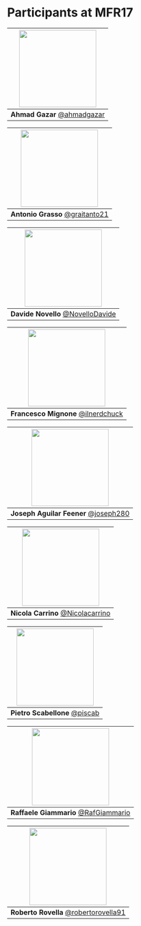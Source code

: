 # Participants at MFR17

|[<img src="https://github.com/ahmadgazar.png" width="180">](https://github.com/ahmadgazar)|
|:---:|
| **Ahmad Gazar** [@ahmadgazar](https://github.com/ahmadgazar) |

|[<img src="https://github.com/graitanto21.png" width="180">](https://github.com/graitanto21)|
|:---:|
| **Antonio Grasso** [@graitanto21](https://github.com/graitanto21) |

|[<img src="https://github.com/NovelloDavide.png" width="180">](https://github.com/NovelloDavide)|
|:---:|
| **Davide Novello** [@NovelloDavide](https://github.com/NovelloDavide) |

|[<img src="https://github.com/ilnerdchuck.png" width="180">](https://github.com/ilnerdchuck)|
|:---:|
| **Francesco Mignone** [@ilnerdchuck](https://github.com/ilnerdchuck) |

|[<img src="https://github.com/joseph280.png" width="180">](https://github.com/joseph280)|
|:---:|
| **Joseph Aguilar Feener** [@joseph280](https://github.com/joseph280) |

|[<img src="https://github.com/Nicolacarrino.png" width="180">](https://github.com/Nicolacarrino)|
|:---:|
| **Nicola Carrino** [@Nicolacarrino](https://github.com/Nicolacarrino) |

|[<img src="https://github.com/piscab.png" width="180">](https://github.com/piscab)|
|:---:|
| **Pietro Scabellone** [@piscab](https://github.com/piscab) |

|[<img src="https://github.com/RafGiammario.png" width="180">](https://github.com/RafGiammario)|
|:---:|
| **Raffaele Giammario** [@RafGiammario](https://github.com/RafGiammario) |

|[<img src="https://github.com/robertorovella91.png" width="180">](https://github.com/robertorovella91)|
|:---:|
| **Roberto Rovella** [@robertorovella91](https://github.com/robertorovella91) |
